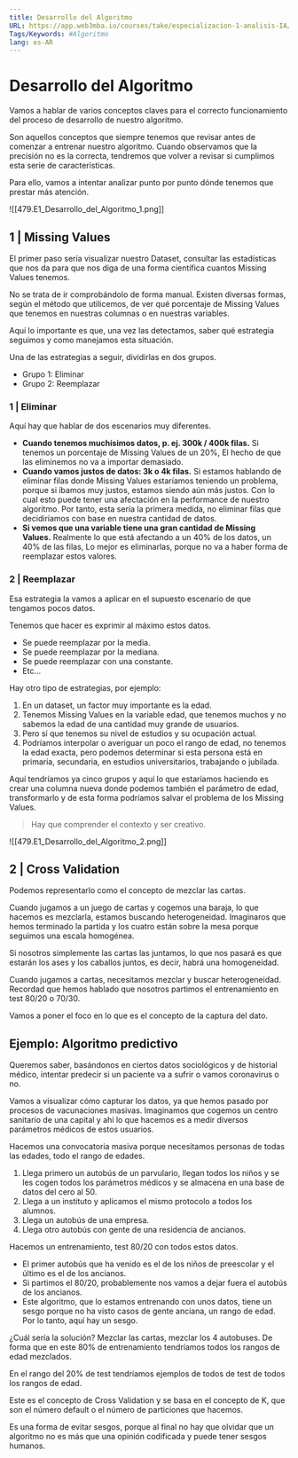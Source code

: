 ```yaml
---
title: Desarrollo del Algoritmo
URL: https://app.web3mba.io/courses/take/especializacion-1-analisis-IA/texts/41658579-u3-1-desarrollo-del-algoritmo
Tags/Keywords: #Algoritmo
lang: es-AR
---
```

# Desarrollo del Algoritmo
Vamos a hablar de varios conceptos claves para el correcto funcionamiento del proceso de desarrollo de nuestro algoritmo.

Son aquellos conceptos que siempre tenemos que revisar antes de comenzar a entrenar nuestro algoritmo. Cuando observamos que la precisión no es la correcta, tendremos que volver a revisar si cumplimos esta serie de características. 

Para ello, vamos a intentar analizar punto por punto dónde tenemos que prestar más atención. 

![[479.E1_Desarrollo_del_Algoritmo_1.png]]

## 1 | Missing Values
El primer paso sería visualizar nuestro Dataset, consultar las estadísticas que nos da para que nos diga de una forma científica cuantos Missing Values tenemos. 

No se trata de ir comprobándolo de forma manual. Existen diversas formas, según el método que utilicemos, de ver qué porcentaje de Missing Values que tenemos en nuestras columnas o en nuestras variables. 

Aquí lo importante es que, una vez las detectamos, saber qué estrategia seguimos y como manejamos esta situación.

Una de las estrategias a seguir, dividirlas en dos grupos. 
- Grupo 1: Eliminar
- Grupo 2: Reemplazar 

 ### 1 | Eliminar
Aquí hay que hablar de dos escenarios muy diferentes. 
- **Cuando tenemos muchísimos datos, p. ej. 300k / 400k filas.** Si tenemos un porcentaje de Missing Values de un 20%, El hecho de que las eliminemos no va a importar demasiado. 
- **Cuando vamos justos de datos: 3k o 4k filas.** Si estamos hablando de eliminar filas donde Missing Values estaríamos teniendo un problema, porque si íbamos muy justos, estamos siendo aún más justos. Con lo cual esto puede tener una afectación en la performance de nuestro algoritmo. Por tanto, esta sería la primera medida, no eliminar filas que decidiríamos con base en nuestra cantidad de datos. 
- **Si vemos que una variable tiene una gran cantidad de Missing Values.** Realmente lo que está afectando a un 40% de los datos, un 40% de las filas, Lo mejor es eliminarlas, porque no va a haber forma de reemplazar estos valores.

### 2 | Reemplazar
Esa estrategia la vamos a aplicar en el supuesto escenario de que tengamos pocos datos. 

Tenemos que hacer es exprimir al máximo estos datos. 
- Se puede reemplazar por la media. 
- Se puede reemplazar por la mediana. 
- Se puede reemplazar con una constante.
- Etc…

Hay otro tipo de estrategias, por ejemplo: 
1. En un dataset, un factor muy importante es la edad. 
2. Tenemos Missing Values en la variable edad, que tenemos muchos y no sabemos la edad de una cantidad muy grande de usuarios. 
3. Pero sí que tenemos su nivel de estudios y su ocupación actual. 
4. Podríamos interpolar o averiguar un poco el rango de edad, no tenemos la edad exacta, pero podemos determinar si esta persona está en primaria, secundaria, en estudios universitarios, trabajando o jubilada. 

Aquí tendríamos ya cinco grupos y aquí lo que estaríamos haciendo es crear una columna nueva donde podemos también el parámetro de edad, transformarlo y de esta forma podríamos salvar el problema de los Missing Values. 

> Hay que comprender el contexto y ser creativo.

![[479.E1_Desarrollo_del_Algoritmo_2.png]]

## 2 | Cross Validation
Podemos representarlo como el concepto de mezclar las cartas. 

Cuando jugamos a un juego de cartas y cogemos una baraja, lo que hacemos es mezclarla, estamos buscando heterogeneidad. Imaginaros que hemos terminado la partida y los cuatro están sobre la mesa porque seguimos una escala homogénea.

Si nosotros simplemente las cartas las juntamos, lo que nos pasará es que estarán los ases y los caballos juntos, es decir, habrá una homogeneidad. 

Cuando jugamos a cartas, necesitamos mezclar y buscar heterogeneidad. Recordad que hemos hablado que nosotros partimos el entrenamiento en test 80/20 o 70/30. 

Vamos a poner el foco en lo que es el concepto de la captura del dato. 

## Ejemplo: Algoritmo predictivo 
Queremos saber, basándonos en ciertos datos sociológicos y de historial médico, intentar predecir si un paciente va a sufrir o vamos coronavirus o no. 

Vamos a visualizar cómo capturar los datos, ya que hemos pasado por procesos de vacunaciones masivas. Imaginamos que cogemos un centro sanitario de una capital y ahí lo que hacemos es a medir diversos parámetros médicos de estos usuarios. 

Hacemos una convocatoria masiva porque necesitamos personas de todas las edades, todo el rango de edades.
1. Llega primero un autobús de un parvulario, llegan todos los niños y se les cogen todos los parámetros médicos y se almacena en una base de datos del cero al 50. 
2. Llega a un instituto y aplicamos el mismo protocolo a todos los alumnos. 
3. Llega un autobús de una empresa. 
4. Llega otro autobús con gente de una residencia de ancianos. 

Hacemos un entrenamiento, test 80/20 con todos estos datos.
- El primer autobús que ha venido es el de los niños de preescolar y el último es el de los ancianos. 
- Si partimos el 80/20, probablemente nos vamos a dejar fuera el autobús de los ancianos. 
- Este algoritmo, que lo estamos entrenando con unos datos, tiene un sesgo porque no ha visto casos de gente anciana, un rango de edad. Por lo tanto, aquí hay un sesgo. 

¿Cuál sería la solución? Mezclar las cartas, mezclar los 4 autobuses. De forma que en este 80% de entrenamiento tendríamos todos los rangos de edad mezclados.

En el rango del 20% de test tendríamos ejemplos de todos de test de todos los rangos de edad. 

Este es el concepto de Cross Validation y se basa en el concepto de K, que son el número default o el número de particiones que hacemos. 

Es una forma de evitar sesgos, porque al final no hay que olvidar que un algoritmo no es más que una opinión codificada y puede tener sesgos humanos.